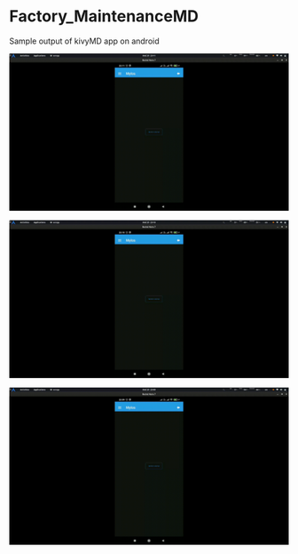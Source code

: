 # Factory_MaintenanceMD

Sample output of kivyMD app on android

![caption](1.gif)

![caption](2.gif)

![caption](3.gif)
